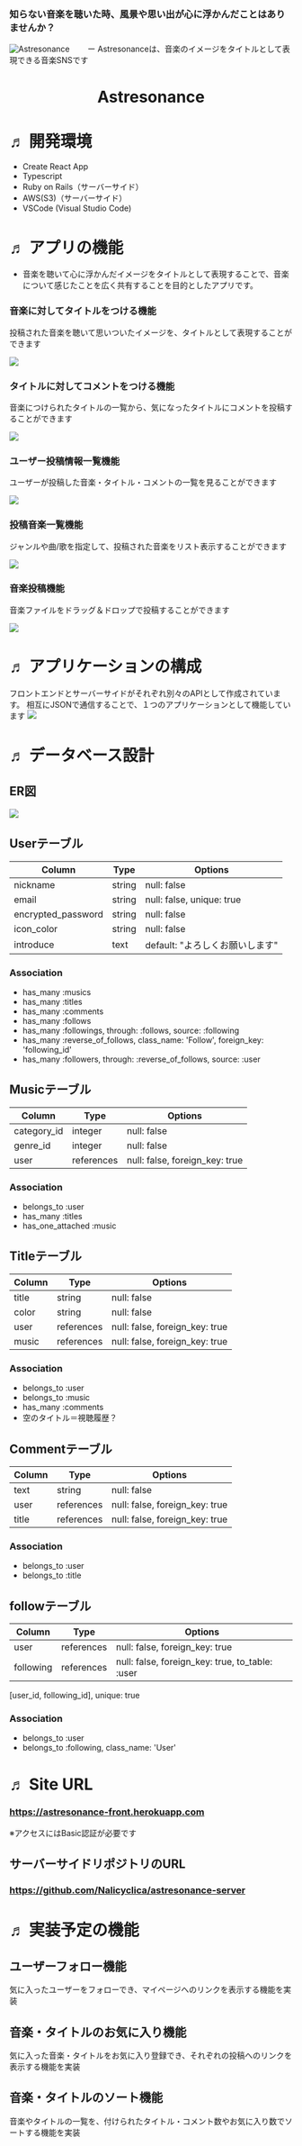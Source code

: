 ### 知らない音楽を聴いた時、風景や思い出が心に浮かんだことはありませんか？

![Astresonance](https://user-images.githubusercontent.com/77972881/132290990-71ae17ad-6a7a-49d8-983e-927cf47fc3af.gif "Astresonance")
　　ー Astresonanceは、音楽のイメージをタイトルとして表現できる音楽SNSです 
<h1 align="center">Astresonance</h1>

# ♬ 開発環境
- Create React App
- Typescript
- Ruby on Rails（サーバーサイド）
- AWS(S3)（サーバーサイド）
- VSCode (Visual Studio Code)

# ♬ アプリの機能
- 音楽を聴いて心に浮かんだイメージをタイトルとして表現することで、音楽について感じたことを広く共有することを目的としたアプリです。
### 音楽に対してタイトルをつける機能
投稿された音楽を聴いて思いついたイメージを、タイトルとして表現することができます

![](https://user-images.githubusercontent.com/77972881/132294085-c4aed692-c2ce-48a0-9ca0-bf30b42d6ca5.png)
### タイトルに対してコメントをつける機能
音楽につけられたタイトルの一覧から、気になったタイトルにコメントを投稿することができます

![](https://user-images.githubusercontent.com/77972881/132294149-1ab59447-674a-4658-861c-c4764b7565a4.png)
### ユーザー投稿情報一覧機能
ユーザーが投稿した音楽・タイトル・コメントの一覧を見ることができます

![](https://user-images.githubusercontent.com/77972881/132294175-bb48a303-4bde-40eb-8b94-c513a0337d10.png)

### 投稿音楽一覧機能
ジャンルや曲/歌を指定して、投稿された音楽をリスト表示することができます

![](https://user-images.githubusercontent.com/77972881/132294125-ff6cea04-8eab-42ee-a703-3bf7d4458a66.png)

### 音楽投稿機能
音楽ファイルをドラッグ＆ドロップで投稿することができます

![](https://user-images.githubusercontent.com/77972881/132294220-6df6900c-cfcf-44a7-9744-150da1cdc7d3.png)

# ♬ アプリケーションの構成
フロントエンドとサーバーサイドがそれぞれ別々のAPIとして作成されています。
相互にJSONで通信することで、１つのアプリケーションとして機能しています
![](https://user-images.githubusercontent.com/77972881/132297142-c2b8c1a4-967c-4cbf-95b8-429072a822c5.png)

# ♬ データベース設計
## ER図
![](https://user-images.githubusercontent.com/77972881/132435037-4fb079be-6f31-4009-80a0-85120f93a8b5.png)

## Userテーブル

| Column             | Type   | Options                   |
| ------------------ | ------ | ------------------------- |
| nickname           | string | null: false               |
| email              | string | null: false, unique: true |
| encrypted_password | string | null: false               |
| icon_color         | string | null: false               |
| introduce          | text   | default: "よろしくお願いします" |

### Association

- has_many :musics
- has_many :titles
- has_many :comments
- has_many :follows
- has_many :followings, through: :follows, source: :following
- has_many :reverse_of_follows, class_name: 'Follow', foreign_key: 'following_id'
- has_many :followers, through: :reverse_of_follows, source: :user

## Musicテーブル

| Column              | Type       | Options                        |
| ------------------- | ---------- | ------------------------------ |
| category_id         | integer    | null: false                    |
| genre_id            | integer    | null: false                    |
| user                | references | null: false, foreign_key: true |

### Association

- belongs_to :user
- has_many :titles
- has_one_attached :music

## Titleテーブル

| Column             | Type       | Options                        |
| ------------------ | ---------- | ------------------------------ |
| title              | string     | null: false                    |
| color              | string     | null: false                    |
| user               | references | null: false, foreign_key: true |
| music              | references | null: false, foreign_key: true |

### Association

- belongs_to :user
- belongs_to :music
- has_many :comments
- 空のタイトル＝視聴履歴？

## Commentテーブル

| Column             | Type       | Options                        |
| ------------------ | ---------- | ------------------------------ |
| text               | string     | null: false                    |
| user               | references | null: false, foreign_key: true |
| title              | references | null: false, foreign_key: true |

### Association

- belongs_to :user
- belongs_to :title

## followテーブル

| Column             | Type       | Options                        |
| ------------------ | ---------- | ------------------------------ |
| user               | references | null: false, foreign_key: true |
| following          | references | null: false, foreign_key: true, to_table: :user |
[user_id, following_id], unique: true

### Association

- belongs_to :user
- belongs_to :following, class_name: 'User'

# ♬ Site URL
### https://astresonance-front.herokuapp.com
※アクセスにはBasic認証が必要です

## サーバーサイドリポジトリのURL
### https://github.com/Nalicyclica/astresonance-server

# ♬ 実装予定の機能
## ユーザーフォロー機能
気に入ったユーザーをフォローでき、マイページへのリンクを表示する機能を実装
## 音楽・タイトルのお気に入り機能
気に入った音楽・タイトルをお気に入り登録でき、それぞれの投稿へのリンクを表示する機能を実装
## 音楽・タイトルのソート機能
音楽やタイトルの一覧を、付けられたタイトル・コメント数やお気に入り数でソートする機能を実装